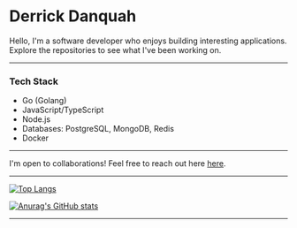 # Derrick Danquah

Hello, I'm a software developer who enjoys building interesting applications. Explore the repositories to see what I've been working on.

---
### Tech Stack

- Go (Golang)
- JavaScript/TypeScript
- Node.js
- Databases: PostgreSQL, MongoDB, Redis
- Docker

---

I'm open to collaborations! Feel free to reach out here [here](mailto:officialkdanquah@gmail.com).

---
[![Top Langs](https://github-readme-stats.vercel.app/api/top-langs/?username=notbum&layout=compact&theme=transparent)](https://github.com/anuraghazra/github-readme-stats)

[![Anurag's GitHub stats](https://github-readme-stats.vercel.app/api?username=notbum&show_icons=true&theme=transparent)](https://github.com/anuraghazra/github-readme-stats)

---